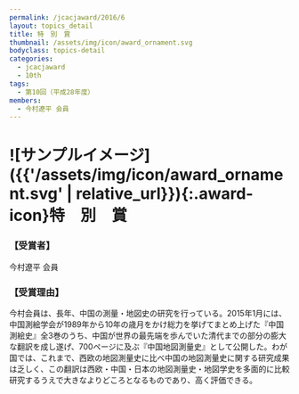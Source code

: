 ```yaml
---
permalink: /jcacjaward/2016/6
layout: topics_detail
title: 特　別　賞
thumbnail: /assets/img/icon/award_ornament.svg
bodyclass: topics-detail
categories:
  - jcacjaward
  - 10th
tags:
  - 第10回（平成28年度）
members:
  - 今村遼平 会員
---
```


# ![サンプルイメージ]({{'/assets/img/icon/award_ornament.svg' | relative_url}}){:.award-icon}特　別　賞

### 【受賞者】

今村遼平 会員

### 【受賞理由】

今村会員は、長年、中国の測量・地図史の研究を行っている。2015年1月には、中国測絵学会が1989年から10年の歳月をかけ総力を挙げてまとめ上げた『中国測絵史』全3巻のうち、中国が世界の最先端を歩んでいた清代までの部分の膨大な翻訳を成し遂げ、700ページに及ぶ『中国地図測量史』として公開した。わが国では、これまで、西欧の地図測量史に比べ中国の地図測量史に関する研究成果は乏しく、この翻訳は西欧・中国・日本の地図測量史・地図学史を多面的に比較研究するうえで大きなよりどころとなるものであり、高く評価できる。
